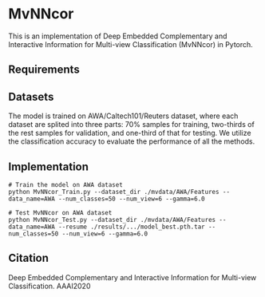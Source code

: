 # MvNNcor
This is an implementation of Deep Embedded Complementary and Interactive Information for Multi-view Classification (MvNNcor) in Pytorch.

## Requirements

## Datasets
The model is trained on AWA/Caltech101/Reuters dataset, where each dataset are splited into three parts: 70% samples for training, two-thirds of the rest samples for validation, and one-third of that for testing. We utilize the classification accuracy to evaluate the performance of all the methods.

## Implementation
```
# Train the model on AWA dataset
python MvNNcor_Train.py --dataset_dir ./mvdata/AWA/Features --data_name=AWA --num_classes=50 --num_view=6 --gamma=6.0

# Test MvNNcor on AWA dataset
python MvNNcor_Test.py --dataset_dir ./mvdata/AWA/Features --data_name=AWA --resume ./results/.../model_best.pth.tar --num_classes=50 --num_view=6 --gamma=6.0
```

## Citation
Deep Embedded Complementary and Interactive Information for Multi-view Classification. AAAI2020

